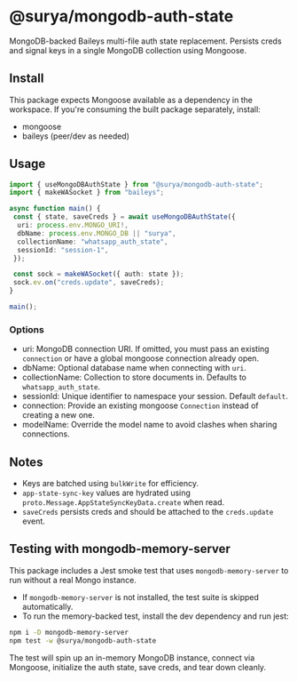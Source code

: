# @surya/mongodb-auth-state

MongoDB-backed Baileys multi-file auth state replacement. Persists creds and signal keys in a single MongoDB collection using Mongoose.

## Install

This package expects Mongoose available as a dependency in the workspace. If you're consuming the built package separately, install:

- mongoose
- baileys (peer/dev as needed)

## Usage

```ts
import { useMongoDBAuthState } from "@surya/mongodb-auth-state";
import { makeWASocket } from "baileys";

async function main() {
 const { state, saveCreds } = await useMongoDBAuthState({
  uri: process.env.MONGO_URI!,
  dbName: process.env.MONGO_DB || "surya",
  collectionName: "whatsapp_auth_state",
  sessionId: "session-1",
 });

 const sock = makeWASocket({ auth: state });
 sock.ev.on("creds.update", saveCreds);
}

main();
```

### Options

- uri: MongoDB connection URI. If omitted, you must pass an existing `connection` or have a global mongoose connection already open.
- dbName: Optional database name when connecting with `uri`.
- collectionName: Collection to store documents in. Defaults to `whatsapp_auth_state`.
- sessionId: Unique identifier to namespace your session. Default `default`.
- connection: Provide an existing mongoose `Connection` instead of creating a new one.
- modelName: Override the model name to avoid clashes when sharing connections.

## Notes

- Keys are batched using `bulkWrite` for efficiency.
- `app-state-sync-key` values are hydrated using `proto.Message.AppStateSyncKeyData.create` when read.
- `saveCreds` persists creds and should be attached to the `creds.update` event.

## Testing with mongodb-memory-server

This package includes a Jest smoke test that uses `mongodb-memory-server` to run without a real Mongo instance.

- If `mongodb-memory-server` is not installed, the test suite is skipped automatically.
- To run the memory-backed test, install the dev dependency and run jest:

```bash
npm i -D mongodb-memory-server
npm test -w @surya/mongodb-auth-state
```

The test will spin up an in-memory MongoDB instance, connect via Mongoose, initialize the auth state, save creds, and tear down cleanly.
